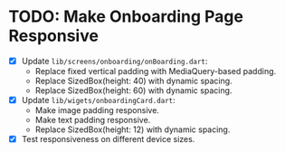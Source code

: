 # TODO: Make Onboarding Page Responsive

- [x] Update `lib/screens/onboarding/onBoarding.dart`:
  - Replace fixed vertical padding with MediaQuery-based padding.
  - Replace SizedBox(height: 40) with dynamic spacing.
  - Replace SizedBox(height: 60) with dynamic spacing.
- [x] Update `lib/wigets/onboardingCard.dart`:
  - Make image padding responsive.
  - Make text padding responsive.
  - Replace SizedBox(height: 12) with dynamic spacing.
- [x] Test responsiveness on different device sizes.
